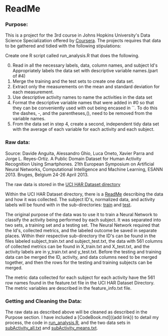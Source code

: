 # ReadMe
### Purpose:
This is a project for the 3rd course in Johns Hopkins University's Data Science 
Specialization offered by [Coursera](http://coursera.org).  The projects requires
that data to be gathered and tidied with the following stipulations:

Create one R script called run_analysis.R that does the following.

0. Read in all the necessary labels, data, column names, and subject Id's
   Appropriately labels the data set with descriptive variable names.(part of #4)
1. Merge the training and the test sets to create one data set.
2. Extract only the measurements on the mean and standard deviation for 
   each measurement.
3. Use descriptive activity names to name the activities in the data set 
4. Format the descriptive variable names that were added in #0 so that they can 
   be conveniently used with out being encased in ``. To do this the dashes, -, 
   and the parentheses,(), need to be removed from the variable names.
5. From the data set in step 4, create a second, independent tidy data 
   set with the average of each variable for each activity and each 
   subject.


### Raw data:

Source:
Davide Anguita, Alessandro Ghio, Luca Oneto, Xavier Parra and Jorge L. Reyes-Ortiz. A Public Domain Dataset for Human Activity Recognition Using Smartphones. 21th European Symposium on Artificial Neural Networks, Computational Intelligence and Machine Learning, ESANN 2013. Bruges, Belgium 24-26 April 2013.

The raw data is stored in the [UCI HAR Dataset directory](https://github.com/sarahmass/dataScienceCoursera/tree/main/gettingCleaningdata/UCI%20HAR%20Dataset)

Within the UCI HAR Dataset directory, there is a [ReadMe](https://github.com/sarahmass/dataScienceCoursera/blob/main/gettingCleaningdata/UCI%20HAR%20Dataset/README.txt) describing the data and how it was collected.  The subject ID's, normalized data, and activity labels will be found with in the sub-directories: [train](https://github.com/sarahmass/dataScienceCoursera/tree/main/gettingCleaningdata/UCI%20HAR%20Dataset/train) and [test](https://github.com/sarahmass/dataScienceCoursera/tree/main/gettingCleaningdata/UCI%20HAR%20Dataset/test).

The original purpose of the data was to use it to train a Neural Network to classify the activity being performed by each subject.  It was separated into two sets, a training set and a testing set.  The Neural Network required that the Id's, collected metrics, and the labeled outcome be saved in separate places.  Within their respective sub-directory the ID's can be found in the files labeled subject_train.txt and subject_test.txt, the data with 561 columns of collected metrics can be found in X_train.txt and X_test.txt, and the activity labels are in y_train.txt and y_test.txt.  Before the testing and training data can be merged the ID, activity, and data columns need to be merged together, and then the rows for the testing and training subjects can be merged.  

The metric data collected for each subject for each activity have the 561 row names found in the feature.txt file in the UCI HAR Dataset Directory.  The metric variables are described in the feature_info.txt file.  

  
### Getting and Cleaning the Data:

The raw data as described above will be cleaned as described in the Purpose section.  I have included a [CodeBook.md]({add link}) to detail my process, the code in [run_analysis.R](https://github.com/sarahmass/dataScienceCoursera/blob/main/gettingCleaningdata/run_analysis.R), and the two data sets in [subActivity_all.txt](https://github.com/sarahmass/dataScienceCoursera/blob/main/gettingCleaningdata/subActivity_all.txt) and [subActivity_means.txt](https://github.com/sarahmass/dataScienceCoursera/blob/main/gettingCleaningdata/subActivity_means.txt).





